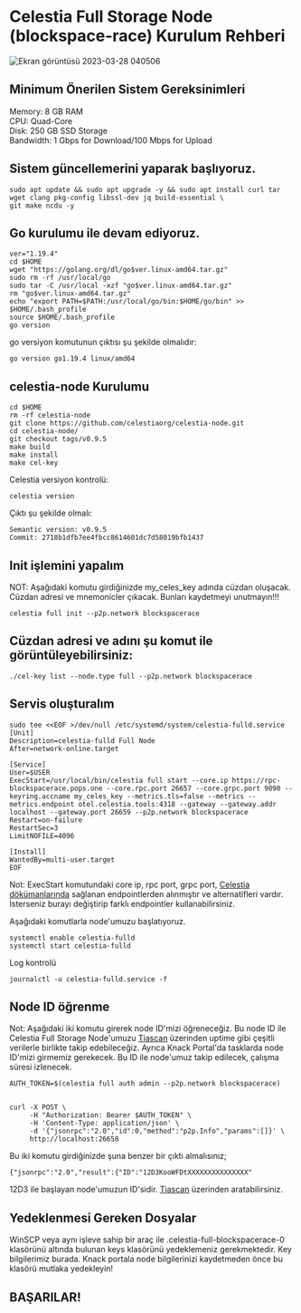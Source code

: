 # Celestia Full Storage Node (blockspace-race) Kurulum Rehberi

![Ekran görüntüsü 2023-03-28 040506](https://user-images.githubusercontent.com/94050636/228100509-865911b0-e167-40e5-9049-7538e0017276.png)


## Minimum Önerilen Sistem Gereksinimleri

Memory: 8 GB RAM <br/>
CPU: Quad-Core <br/>
Disk: 250 GB SSD Storage <br/>
Bandwidth: 1 Gbps for Download/100 Mbps for Upload <br/>


## Sistem güncellemerini yaparak başlıyoruz.

```
sudo apt update && sudo apt upgrade -y && sudo apt install curl tar wget clang pkg-config libssl-dev jq build-essential \
git make ncdu -y
```

## Go kurulumu ile devam ediyoruz.

```
ver="1.19.4"
cd $HOME
wget "https://golang.org/dl/go$ver.linux-amd64.tar.gz"
sudo rm -rf /usr/local/go
sudo tar -C /usr/local -xzf "go$ver.linux-amd64.tar.gz"
rm "go$ver.linux-amd64.tar.gz"
echo "export PATH=$PATH:/usr/local/go/bin:$HOME/go/bin" >> $HOME/.bash_profile
source $HOME/.bash_profile
go version
```

go versiyon komutunun çıktısı şu şekilde olmalıdır:

```
go version go1.19.4 linux/amd64
```

## celestia-node Kurulumu

```
cd $HOME 
rm -rf celestia-node 
git clone https://github.com/celestiaorg/celestia-node.git 
cd celestia-node/ 
git checkout tags/v0.9.5 
make build 
make install 
make cel-key
```

Celestia versiyon kontrolü:

```
celestia version
```

Çıktı şu şekilde olmalı:

```
Semantic version: v0.9.5
Commit: 2718b1dfb7ee4fbcc8614601dc7d58019bfb1437
```

## Init işlemini yapalım

NOT: Aşağıdaki komutu girdiğinizde my_celes_key adında cüzdan oluşacak. Cüzdan adresi ve mnemonicler çıkacak. Bunları kaydetmeyi unutmayın!!!

```
celestia full init --p2p.network blockspacerace
```

## Cüzdan adresi ve adını şu komut ile görüntüleyebilirsiniz:

```
./cel-key list --node.type full --p2p.network blockspacerace
```

## Servis oluşturalım

```
sudo tee <<EOF >/dev/null /etc/systemd/system/celestia-fulld.service
[Unit]
Description=celestia-fulld Full Node
After=network-online.target

[Service]
User=$USER
ExecStart=/usr/local/bin/celestia full start --core.ip https://rpc-blockspacerace.pops.one --core.rpc.port 26657 --core.grpc.port 9090 --keyring.accname my_celes_key --metrics.tls=false --metrics --metrics.endpoint otel.celestia.tools:4318 --gateway --gateway.addr localhost --gateway.port 26659 --p2p.network blockspacerace
Restart=on-failure
RestartSec=3
LimitNOFILE=4096

[Install]
WantedBy=multi-user.target
EOF
```

Not: ExecStart komutundaki core ip, rpc port, grpc port, [Celestia dökümanlarında](https://docs.celestia.org/nodes/blockspace-race/#rpc-endpoints) sağlanan endpointlerden alınmıştır ve alternatifleri vardır. İsterseniz burayı değiştirip farklı endpointler kullanabilirsiniz.

Aşağıdaki komutlarla node'umuzu başlatıyoruz.

```
systemctl enable celestia-fulld
systemctl start celestia-fulld
```

Log kontrolü

```
journalctl -u celestia-fulld.service -f
```

## Node ID öğrenme

Not: Aşağıdaki iki komutu girerek node ID'mizi öğreneceğiz. Bu node ID ile Celestia Full Storage Node'umuzu [Tiascan](https://tiascan.com/full-storage) üzerinden uptime gibi çeşitli verilerle birlikte takip edebileceğiz. Ayrıca Knack Portal'da tasklarda node ID'mizi girmemiz gerekecek. Bu ID ile node'umuz takip edilecek, çalışma süresi izlenecek.

```
AUTH_TOKEN=$(celestia full auth admin --p2p.network blockspacerace)


curl -X POST \
     -H "Authorization: Bearer $AUTH_TOKEN" \
     -H 'Content-Type: application/json' \
     -d '{"jsonrpc":"2.0","id":0,"method":"p2p.Info","params":[]}' \
     http://localhost:26658
```

Bu iki komutu girdiğinizde şuna benzer bir çıktı almalısınız;

```
{"jsonrpc":"2.0","result":{"ID":"12D3KooWFDtXXXXXXXXXXXXXXX"
```

12D3 ile başlayan node'umuzun ID'sidir. [Tiascan](https://tiascan.com/full-storage) üzerinden aratabilirsiniz.

## Yedeklenmesi Gereken Dosyalar

WinSCP veya aynı işleve sahip bir araç ile .celestia-full-blockspacerace-0 klasörünü altında bulunan keys klasörünü yedeklemeniz gerekmektedir. Key bilgilerimiz burada. Knack portala node bilgilerinizi kaydetmeden önce bu klasörü mutlaka yedekleyin!

## BAŞARILAR!
